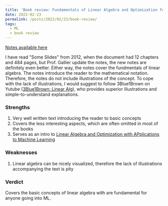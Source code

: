 ```yaml
---
title: 'Book review: Fundamentals of Linear Algebra and Optimization for CIS515, Some Slides (Jean Gallier)'
date: 2022-02-23
permalink: /posts/2022/02/23/book-review/
tags:
  - ML
  - book review
---
```

[Notes available here](https://www.cis.upenn.edu/~cis515/cis515-notes-22.html)

I have read "Some Slides" from 2012, when the document had 12 chapters and 484 pages, but Prof. Gallier update the notes, 
the new notes are definitely even better. Either way, the notes cover the fundmentals of linear algebra. The notes 
introduce the reader to the mathematical notation. Therefore, the notes do not include illustrations of the concept. 
To cope with the lack of illustrations, I would suggest to follow 3Blue1Brown on Yutube ([3Blue1Brown: Linear Alg](https://www.youtube.com/watch?v=kjBOesZCoqc&list=PL0-GT3co4r2y2YErbmuJw2L5tW4Ew2O5B)),
who provides superior illustrations and simple-to-understand explanations.


### Strengths
1. Very well written text introducing the reader to basic concepts
2. Covers the less interesting aspects, which are often omitted in most of the books
3. Serves as an intro to [Linear Algebra and Optimization with APplications to Machine Learning]()

### Weaknesses
1. Linear algebra can be nicely visualized, therefore the lack of illustrations accompanying the text is pity

### Verdict
Covers the basic concepts of linear algebra with are fundamental for anyone going into ML.
